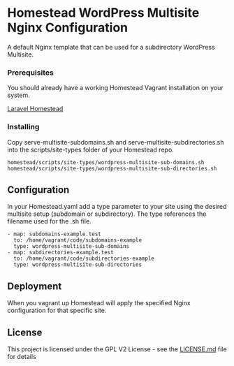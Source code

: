 # Homestead WordPress Multisite Nginx Configuration

A default Nginx template that can be used for a subdirectory WordPress Multisite. 

### Prerequisites

You should already have a working Homestead Vagrant installation on your system.

[Laravel Homestead](https://laravel.com/docs/master/homestead)

### Installing

Copy serve-multisite-subdomains.sh and serve-multisite-subdirectories.sh into the scripts/site-types folder of your Homestead repo.

```
homestead/scripts/site-types/wordpress-multisite-sub-domains.sh
homestead/scripts/site-types/wordpress-multisite-sub-directories.sh
```

## Configuration

In your Homestead.yaml add a type parameter to your site using the desired multisite setup (subdomain or subdirectory). The type references the filename used for the .sh file.

```
- map: subdomains-example.test
  to: /home/vagrant/code/subdomains-example
  type: wordpress-multisite-sub-domains
- map: subdirectories-example.test
  to: /home/vagrant/code/subdirectories-example
  type: wordpress-multisite-sub-directories
```

## Deployment

When you vagrant up Homestead will apply the specified Nginx configuration for that specific site.

## License

This project is licensed under the GPL V2 License - see the [LICENSE.md](LICENSE.md) file for details

